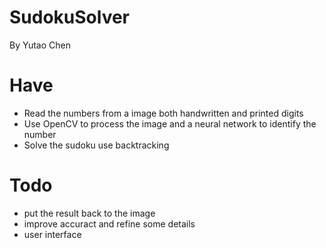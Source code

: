 # SudokuSolver
By Yutao Chen

# Have

- Read the numbers from a image both handwritten and printed digits
- Use OpenCV to process the image and a neural network to identify the number
- Solve the sudoku use backtracking


# Todo

- put the result back to the image
- improve accuract and refine some details
- user interface
